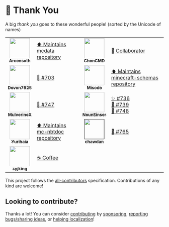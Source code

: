 # 💛 Thank You

A big _thank you_ goes to these wonderful people! (sorted by the Unicode of names)

<!-- ALL-CONTRIBUTORS-LIST:START - Do not remove or modify this section -->
<!-- prettier-ignore-start -->
<!-- markdownlint-disable -->
<table>
  <tr>
    <td align="center"><a href="https://github.com/Arcensoth"><img src="https://avatars2.githubusercontent.com/u/1885643?s=460&u=6c40bfd2701329a442810831d3a2cf954c8cf5de&v=4" width="64px;" alt=""/><br /><sub><b>Arcensoth</b></sub></a></td><td align="left"><a href="https://github.com/Arcensoth/mcdata" target="_blank" title="Dependency">⬆️ Maintains mcdata repository</a></td>
    <td align="center"><a href="https://github.com/ChenCMD"><img src="https://avatars2.githubusercontent.com/u/46134240?s=460&u=ca934b86e5189ea9c598a51358571e777e21aa2f&v=4" width="64px;" alt=""/><br /><sub><b>ChenCMD</b></sub></a></td><td align="left"><a href="https://github.com/SPGoding/datapack-language-server/issues?q=author%3AChenCMD" target="_blank" title="Collaborator of the Project">💎 Collaborator</a></td>
  </tr>
  <tr>
    <td align="center"><a href="https://github.com/Devon7925"><img src="https://avatars3.githubusercontent.com/u/22968971?s=400&v=4" width="64px;" alt=""/><br /><sub><b>Devon7925</b></sub></a></td><td align="left"><a href="https://github.com/SPGoding/datapack-language-server/issues/703" target="_blank" title="Bug reports">🐛 #703</a></td>
    <td align="center"><a href="https://github.com/misode"><img src="https://avatars1.githubusercontent.com/u/17352009?s=460&u=2813225036a78ea0c585fa5f9150d448c3a8ff8e&v=4" width="64px;" alt=""/><br /><sub><b>Misode</b></sub></a></td><td align="left"><a href="https://github.com/misode/minecraft-schemas" target="_blank" title="Dependency">⬆️ Maintains minecraft-schemas repository</a></td>
  </tr>
  <tr>
    <td align="center"><a href="https://github.com/MulverineX"><img src="https://avatars2.githubusercontent.com/u/12068027?s=460&u=525f7b144a55b7d894a75ee023baf9c469250c4b&v=4" width="64px;" alt=""/><br /><sub><b>MulverineX</b></sub></a></td><td align="left"><a href="https://github.com/SPGoding/datapack-language-server/issues/747" target="_blank" title="Bug reports">🐛 #747</a></td>
    <td align="center"><a href="https://github.com/NeunEinser"><img src="https://avatars3.githubusercontent.com/u/12124394?s=460&v=4" width="64px;" alt=""/><br /><sub><b>NeunEinser</b></sub></a></td><td align="left"><a href="https://github.com/SPGoding/datapack-language-server/issues/736" target="_blank" title="Ideas, Planning, and Feedback">✨ #736</a><br><a href="https://github.com/SPGoding/datapack-language-server/issues/739" target="_blank" title="Bug reports">🐛 #739</a><br><a href="https://github.com/SPGoding/datapack-language-server/issues/748" target="_blank" title="Bug reports">🐛 #748</a></td>
  </tr>
  <tr>
    <td align="center"><a href="https://github.com/Yurihaia"><img src="https://avatars3.githubusercontent.com/u/17830663?s=400&u=4959d74e027642f5a207dcd5e112005c5932b844&v=4" width="64px;" alt=""/><br /><sub><b>Yurihaia</b></sub></a></td><td align="left"><a href="https://github.com/Yurihaia/mc-nbtdoc" target="_blank" title="Dependency">⬆️ Maintains mc-nbtdoc repository</a></td>
    <td align="center"><a href=""><img src="https://cdn.discordapp.com/avatars/259792693368979458/ec53c2ef95e503b3d81284c6e9cf2415.webp?size=256" width="64px;" alt=""/><br /><sub><b>chawdan</b></sub></a></td><td align="left"><a href="https://github.com/SPGoding/datapack-language-server/issues/765" target="_blank" title="Bug reports">🐛 #765</a></td>
  </tr>
  <tr>
    <td align="center"><a href="https://github.com/zyjking"><img src="https://avatars2.githubusercontent.com/u/37742023?s=400&v=4" width="64px;" alt=""/><br /><sub><b>zyjking</b></sub></a></td><td align="left"><a href="https://github.com/sponsors/SPGoding" target="_blank" title="Financial support">☕ Coffee</a></td>
  </tr>
</table>

<!-- markdownlint-restore -->
<!-- prettier-ignore-end -->
<!-- ALL-CONTRIBUTORS-LIST:END -->

This project follows the [all-contributors](https://github.com/all-contributors/all-contributors) specification. Contributions of any kind are welcome!

## Looking to contribute?

Thanks a lot! You can consider [contributing](https://github.com/SPGoding/datapack-language-server/blob/master/CONTRIBUTING.md)
by [sponsoring](https://github.com/sponsors/SPGoding), [reporting bugs/sharing ideas](https://github.com/SPGoding/datapack-language-server/issues/new),
or [helping localization](https://l10n.spgoding.com)!
